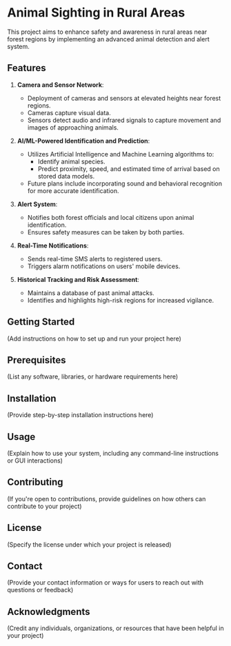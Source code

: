 
# Animal Sighting in Rural Areas

This project aims to enhance safety and awareness in rural areas near forest regions by implementing an advanced animal detection and alert system.

## Features

1. **Camera and Sensor Network**: 
   - Deployment of cameras and sensors at elevated heights near forest regions.
   - Cameras capture visual data.
   - Sensors detect audio and infrared signals to capture movement and images of approaching animals.

2. **AI/ML-Powered Identification and Prediction**:
   - Utilizes Artificial Intelligence and Machine Learning algorithms to:
     - Identify animal species.
     - Predict proximity, speed, and estimated time of arrival based on stored data models.
   - Future plans include incorporating sound and behavioral recognition for more accurate identification.

3. **Alert System**:
   - Notifies both forest officials and local citizens upon animal identification.
   - Ensures safety measures can be taken by both parties.

4. **Real-Time Notifications**:
   - Sends real-time SMS alerts to registered users.
   - Triggers alarm notifications on users' mobile devices.

5. **Historical Tracking and Risk Assessment**:
   - Maintains a database of past animal attacks.
   - Identifies and highlights high-risk regions for increased vigilance.

## Getting Started

(Add instructions on how to set up and run your project here)

## Prerequisites

(List any software, libraries, or hardware requirements here)

## Installation

(Provide step-by-step installation instructions here)

## Usage

(Explain how to use your system, including any command-line instructions or GUI interactions)

## Contributing

(If you're open to contributions, provide guidelines on how others can contribute to your project)

## License

(Specify the license under which your project is released)

## Contact

(Provide your contact information or ways for users to reach out with questions or feedback)

## Acknowledgments

(Credit any individuals, organizations, or resources that have been helpful in your project)
